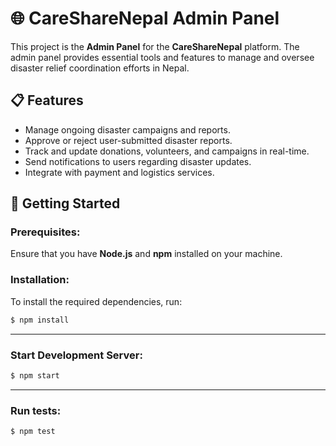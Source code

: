 # 🌐 **CareShareNepal Admin Panel**

This project is the **Admin Panel** for the **CareShareNepal** platform. The admin panel provides essential tools and features to manage and oversee disaster relief coordination efforts in Nepal.


## 📋 **Features**
- Manage ongoing disaster campaigns and reports.
- Approve or reject user-submitted disaster reports.
- Track and update donations, volunteers, and campaigns in real-time.
- Send notifications to users regarding disaster updates.
- Integrate with payment and logistics services.
    
## 🚀 **Getting Started**

### Prerequisites:

Ensure that you have **Node.js** and **npm** installed on your machine.

### Installation:

To install the required dependencies, run:

```bash
$ npm install

```
---

### Start Development Server:

```bash
$ npm start

```
----

### Run tests:

```bash
$ npm test

```









